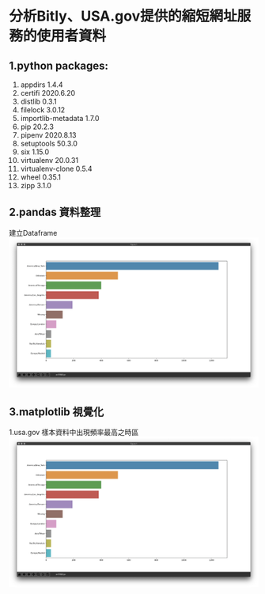 # 分析Bitly、USA.gov提供的縮短網址服務的使用者資料

## 1.python packages:
1. appdirs            1.4.4
2. certifi            2020.6.20
3. distlib            0.3.1
4. filelock           3.0.12
5. importlib-metadata 1.7.0
6. pip                20.2.3
7. pipenv             2020.8.13
8. setuptools         50.3.0
9. six                1.15.0
10. virtualenv         20.0.31
11. virtualenv-clone   0.5.4
12. wheel              0.35.1
13. zipp               3.1.0

## 2.pandas 資料整理

建立Dataframe
![](./demo_images/seaborn.png)

## 3.matplotlib 視覺化

1.usa.gov 樣本資料中出現頻率最高之時區
![](./demo_images/seaborn.png)
